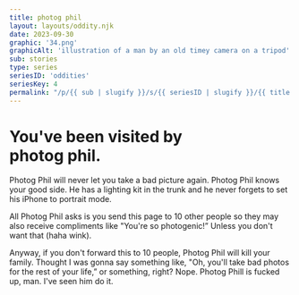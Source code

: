 ```yaml
---
title: photog phil
layout: layouts/oddity.njk
date: 2023-09-30
graphic: '34.png'
graphicAlt: 'illustration of a man by an old timey camera on a tripod'
sub: stories
type: series
seriesID: 'oddities'
seriesKey: 4
permalink: "/p/{{ sub | slugify }}/s/{{ seriesID | slugify }}/{{ title | slugify }}/"
---
```


<h1 class="display secondary">
You've been visited by <br>‍<span class="text-span">photog phil.</span>
</h1>

Photog Phil will never let you take a bad picture again. Photog Phil knows your good side. He has a lighting kit in the trunk and he never forgets to set his iPhone to portrait mode.

All Photog Phil asks is you send this page to 10 other people so they may also receive compliments like "You're so photogenic!” Unless you don't want that (haha wink).

Anyway, if you don't forward this to 10 people, Photog Phil will kill your family. Thought I was gonna say something like, "Oh, you'll take bad photos for the rest of your life,” or something, right? Nope. Photog Phill is fucked up, man. I've seen him do it.